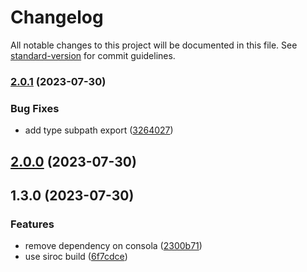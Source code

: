 # Changelog

All notable changes to this project will be documented in this file. See [standard-version](https://github.com/conventional-changelog/standard-version) for commit guidelines.

### [2.0.1](https://github.com/d2js-contrib/devalue/compare/v2.0.0...v2.0.1) (2023-07-30)


### Bug Fixes

* add type subpath export ([3264027](https://github.com/d2js-contrib/devalue/commit/32640279ff9529d24290a22c2c03e5e1c1a83e48))

## [2.0.0](https://github.com/d2js-contrib/devalue/compare/v1.3.0...v2.0.0) (2023-07-30)

## 1.3.0 (2023-07-30)


### Features

* remove dependency on consola ([2300b71](https://github.com/d2js-contrib/devalue/commit/2300b718fbba7f419d6b723814ef901dac622544))
* use siroc build ([6f7cdce](https://github.com/d2js-contrib/devalue/commit/6f7cdce7f7af92b99382692fc9c174b6bb3b2d85))
